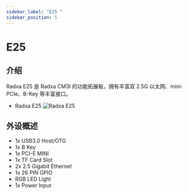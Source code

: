 ```yaml
---
sidebar_label: "E25 "
sidebar_position: 5
---
```


# E25

## 介绍

Radxa E25 是 Radxa CM3I 的功能拓展板，拥有丰富双 2.5G 以太网、mini-PCIe、B-Key 等丰富接口。

- Radxa E25
  ![Radxa E25](/img/cm3i/e25/e25-overview.webp)

## 外设概述

- 1x USB3.0 Host/OTG
- 1x B Key
- 1x PCI-E MINI
- 1x TF Card Slot
- 2x 2.5 Gigabit Ethernet
- 1x 26 PIN GPIO
- RGB LED Light
- 1x Power Input
